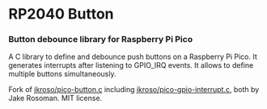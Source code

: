 # RP2040 Button
### Button debounce library for Raspberry Pi Pico

A C library to define and debounce push buttons on a Raspberry Pi Pico.
It generates interrupts after listening to GPIO_IRQ events.
It allows to define multiple buttons simultaneously.

Fork of [jkroso/pico-button.c](https://github.com/jkroso/pico-button.c) including [jkroso/pico-gpio-interrupt.c](https://github.com/jkroso/pico-gpio-interrupt.c), both by Jake Rosoman. MIT license.